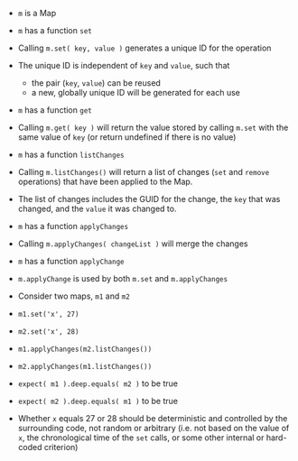 - `m` is a Map

- `m` has a function `set`
- Calling `m.set( key, value )` generates a unique ID for the operation
- The unique ID is independent of `key` and `value`, such that
    - the pair (`key`, `value`) can be reused
    - a new, globally unique ID will be generated for each use

- `m` has a function `get`
- Calling `m.get( key )` will return the value stored by calling `m.set` with the same value of `key` (or return undefined if there is no value)

- `m` has a function `listChanges`
- Calling `m.listChanges()` will return a list of changes (`set` and `remove` operations) that have been applied to the Map.
- The list of changes includes the GUID for the change, the `key` that was changed, and the `value` it was changed to.

- `m` has a function `applyChanges`
- Calling `m.applyChanges( changeList )` will merge the changes

- `m` has a function `applyChange`
- `m.applyChange` is used by both `m.set` and `m.applyChanges`

- Consider two maps, `m1` and `m2`
- `m1.set('x', 27)`
- `m2.set('x', 28)`
- `m1.applyChanges(m2.listChanges())`
- `m2.applyChanges(m1.listChanges())`
- `expect( m1 ).deep.equals( m2 )` to be true
- `expect( m2 ).deep.equals( m1 )` to be true
- Whether `x` equals 27 or 28 should be deterministic and controlled by the surrounding code, not random or arbitrary (i.e. not based on the value of `x`, the chronological time of the `set` calls, or some other internal or hard-coded criterion)
